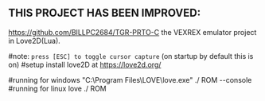 ## THIS PROJECT HAS BEEN IMPROVED:
https://github.com/BILLPC2684/TGR-PRTO-C
the VEXREX emulator project in Love2D(Lua).

#note:
`press [ESC] to toggle cursor capture` (on startup by default this is on)
#setup
 install love2D at https://love2d.org/

#running for windows
 "C:\Program Files\LOVE\love.exe" ./ ROM --console
#running for linux
 love ./ ROM
